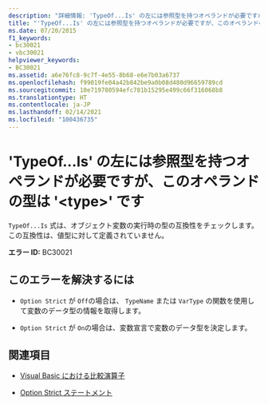 ```yaml
---
description: "詳細情報: 'TypeOf...Is' の左には参照型を持つオペランドが必要ですが、このオペランドの型は '<type>' です"
title: "'TypeOf...Is' の左には参照型を持つオペランドが必要ですが、このオペランドの型は '<type>' です"
ms.date: 07/20/2015
f1_keywords:
- bc30021
- vbc30021
helpviewer_keywords:
- BC30021
ms.assetid: a6e76fc8-9c7f-4e55-8b68-e6e7b03a6737
ms.openlocfilehash: f99019fe04a42b842be9a0b08d480d96659789cd
ms.sourcegitcommit: 10e719780594efc781b15295e499c66f316068b8
ms.translationtype: HT
ms.contentlocale: ja-JP
ms.lasthandoff: 02/14/2021
ms.locfileid: "100436735"
---
```

# <a name="typeofis-requires-its-left-operand-to-have-a-reference-type-but-this-operand-has-the-type-type"></a>'TypeOf...Is' の左には参照型を持つオペランドが必要ですが、このオペランドの型は '\<type>' です

`TypeOf...Is` 式は、オブジェクト変数の実行時の型の互換性をチェックします。 この互換性は、値型に対して定義されていません。  
  
 **エラー ID:** BC30021  
  
## <a name="to-correct-this-error"></a>このエラーを解決するには  
  
- `Option Strict` が `Off`の場合は、 `TypeName` または `VarType` の関数を使用して変数のデータ型の情報を取得します。  
  
- `Option Strict` が `On`の場合は、変数宣言で変数のデータ型を決定します。  
  
## <a name="see-also"></a>関連項目

- [Visual Basic における比較演算子](../programming-guide/language-features/operators-and-expressions/comparison-operators.md)

- [Option Strict ステートメント](../language-reference/statements/option-strict-statement.md)
